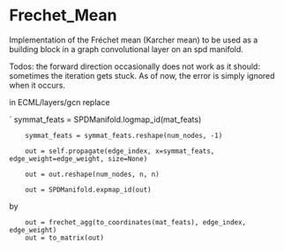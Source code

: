 # Frechet_Mean

Implementation of the Fréchet mean (Karcher mean) to be used as a building block in a graph convolutional layer on an spd manifold.

Todos: the forward direction occasionally does not work as it should: sometimes the iteration gets stuck. As of now, the
error is simply ignored when it occurs.



in ECML/layers/gcn replace 

`       symmat_feats = SPDManifold.logmap_id(mat_feats)

        symmat_feats = symmat_feats.reshape(num_nodes, -1)

        out = self.propagate(edge_index, x=symmat_feats, edge_weight=edge_weight, size=None)

        out = out.reshape(num_nodes, n, n)
        
        out = SPDManifold.expmap_id(out)
by 

        out = frechet_agg(to_coordinates(mat_feats), edge_index, edge_weight)
        out = to_matrix(out)
        
